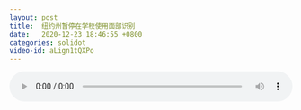 ```yaml
---
layout: post
title:  纽约州暂停在学校使用面部识别
date:   2020-12-23 18:46:55 +0800
categories: solidot
video-id: aLign1tQXPo
---
```


<audio src="/assets/1f583889e95433a139a4b0c03e7596c1.mp3" style="width: 100%;" controls></audio>

